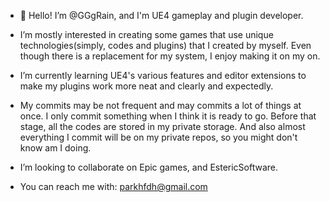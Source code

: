 - 👋 Hello! I’m @GGgRain, and I'm UE4 gameplay and plugin developer.

- I’m mostly interested in creating some games that use unique technologies(simply, codes and plugins) that I created by myself.
Even though there is a replacement for my system, I enjoy making it on my on.

- I’m currently learning UE4's various features and editor extensions to make my plugins work more neat and clearly and expectedly.

- My commits may be not frequent and may commits a lot of things at once. I only commit something when I think it is ready to go. Before that stage, all the codes are stored in my private storage.
And also almost everything I commit will be on my private repos, so you might don't know am I doing.

- I’m looking to collaborate on Epic games, and EstericSoftware.

- You can reach me with: parkhfdh@gmail.com 

<!---
GGgRain/GGgRain is a ✨ special ✨ repository because its `README.md` (this file) appears on your GitHub profile.
You can click the Preview link to take a look at your changes.
--->

